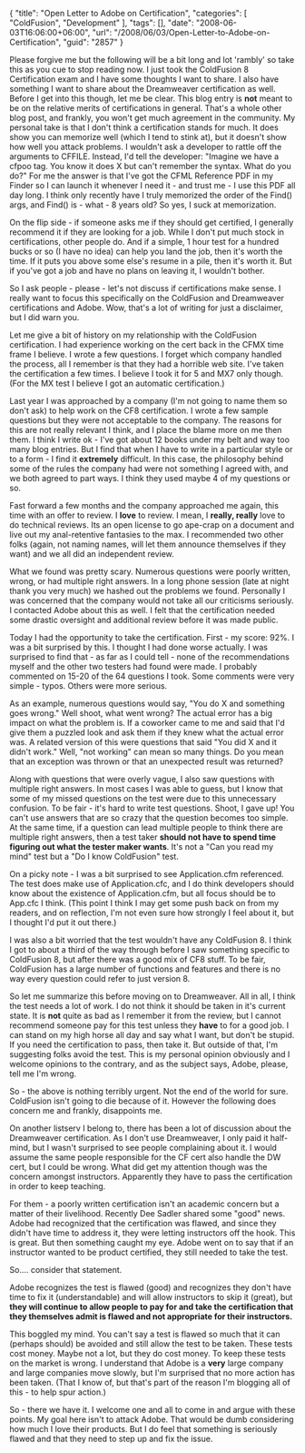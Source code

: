 {
	"title": "Open Letter to Adobe on Certification",
	"categories": [
		"ColdFusion",
		"Development"
	],
	"tags": [],
	"date": "2008-06-03T16:06:00+06:00",
	"url": "/2008/06/03/Open-Letter-to-Adobe-on-Certification",
	"guid": "2857"
}

Please forgive me but the following will be a bit long and lot 'rambly' so take this as you cue to stop reading now. I just took the ColdFusion 8 Certification exam and I have some thoughts I want to share. I also have something I want to share about the Dreamweaver certification as well. Before I get into this though, let me be clear. This blog entry is <b>not</b> meant to be on the relative merits of certifications in general. That's a whole other blog post, and frankly, you won't get much agreement in the community. My personal take is that I don't think a certification stands for much. It does show you can memorize well (which I tend to stink at), but it doesn't show how well you attack problems. I wouldn't ask a developer to rattle off the arguments to CFFILE. Instead, I'd tell the developer: "Imagine we have a cfpoo tag. You know it does X but can't remember the syntax. What do you do?" For me the answer is that I've got the CFML Reference PDF in my Finder so I can launch it whenever I need it - and trust me - I use this PDF all day long. I think only recently have I truly memorized the order of the Find() args, and Find() is - what - 8 years old? So yes, I suck at memorization.
<!--more-->
On the flip side - if someone asks me if they should get certified, I generally recommend it if they are looking for a job. While I don't put much stock in certifications, other people do. And if a simple, 1 hour test for a hundred bucks or so (I have no idea) can help you land the job, then it's worth the time. If it puts you above some else's resume in a pile, then it's worth it. But if you've got a job and have no plans on leaving it, I wouldn't bother. 

So I ask people - please - let's not discuss if certifications make sense. I really want to focus this specifically on the ColdFusion and Dreamweaver certifications and Adobe. Wow, that's a lot of writing for just a disclaimer, but I did warn you.

Let me give a bit of history on my relationship with the ColdFusion certification. I had experience working on the cert back in the CFMX time frame I believe. I wrote a few questions. I forget which company handled the process, all I remember is that they had a horrible web site. I've taken the certification a few times. I believe I took it for 5 and MX7 only though. (For the MX test I believe I got an automatic certification.)

Last year I was approached by a company (I'm not going to name them so don't ask) to help work on the CF8 certification. I wrote a few sample questions but they were not acceptable to the company. The reasons for this are not really relevant I think, and I place the blame more on me then them. I think I write ok - I've got about 12 books under my belt and way too many blog entries. But I find that when I have to write in a particular style or to a form - I find it <b>extremely</b> difficult. In this case, the philosophy behind some of the rules the company had were not something I agreed with, and we both agreed to part ways. I think they used maybe 4 of my questions or so.

Fast forward a few months and the company approached me again, this time with an offer to review. I <b>love</b> to review. I mean, I <b>really, really</b> love to do technical reviews. Its an open license to go ape-crap on a document and live out my anal-retentive fantasies to the max. I recommended two other folks (again, not naming names, will let them announce themselves if they want) and we all did an independent review.  

What we found was pretty scary. Numerous questions were poorly written, wrong, or had multiple right answers. In a long phone session (late at night thank you very much) we hashed out the problems we found. Personally I was concerned that the company would not take all our criticisms seriously. I contacted Adobe about this as well. I felt that the certification needed some drastic oversight and additional review before it was made public.

Today I had the opportunity to take the certification. First - my score: 92%. I was a bit surprised by this. I thought I had done worse actually. I was surprised to find that - as far as I could tell - none of the recommendations myself and the other two testers had found were made. I probably commented on 15-20 of the 64 questions I took. Some comments were very simple - typos. Others were more serious.

As an example, numerous questions would say, "You do X and something goes wrong." Well shoot, what went wrong? The actual error has a big impact on what the problem is. If a coworker came to me and said that I'd give them a puzzled look and ask them if they knew what the actual error was. A related version of this were questions that said "You did X and it didn't work." Well, "not working" can mean so many things. Do you mean that an exception was thrown or that an unexpected result was returned?

Along with questions that were overly vague, I also saw questions with multiple right answers. In most cases I was able to guess, but I know that some of my missed questions on the test were due to this unnecessary confusion. To be fair - it's hard to write test questions. Shoot, I gave up! You can't use answers that are so crazy that the question becomes too simple. At the same time, if a question can lead multiple people to think there are multiple right answers, then a test taker <b>should not have to spend time figuring out what the tester maker wants</b>. It's not a "Can you read my mind" test but a "Do I know ColdFusion" test.

On a picky note - I was a bit surprised to see Application.cfm referenced. The test does make use of Application.cfc, and I do think developers should know about the existence of Application.cfm, but all focus should be to App.cfc I think. (This point I think I may get some push back on from my readers, and on reflection, I'm not even sure how strongly I feel about it, but I thought I'd put it out there.)

I was also a bit worried that the test wouldn't have any ColdFusion 8. I think I got to about a third of the way through before I saw something specific to ColdFusion 8, but after there was a good mix of CF8 stuff. To be fair, ColdFusion has a large number of functions and features and there is no way every question could refer to just version 8.

So let me summarize this before moving on to Dreamweaver. All in all, I think the test needs a lot of work. I do not think it should be taken in it's current state. It is <b>not</b> quite as bad as I remember it from the review, but I cannot recommend someone pay for this test unless they <b>have</b> to for a good job. I can stand on my high horse all day and say what I want, but don't be stupid. If you need the certification to pass, then take it. But outside of that, I'm suggesting folks avoid the test. This is my personal opinion obviously and I welcome opinions to the contrary, and as the subject says, Adobe, please, tell me I'm wrong.

So - the above is nothing terribly urgent. Not the end of the world for sure. ColdFusion isn't going to die because of it. However the following does concern me and frankly, disappoints me. 

On another listserv I belong to, there has been a lot of discussion about the Dreamweaver certification. As I don't use Dreamweaver, I only paid it half-mind, but I wasn't surprised to see people complaining about it. I would assume the same people responsible for the CF cert also handle the DW cert, but I could be wrong. What did get my attention though was the concern amongst instructors. Apparently they have to pass the certification in order to keep teaching. 

For them - a poorly written certification isn't an academic concern but a matter of their livelihood. Recently Dee Sadler shared some "good" news. Adobe had recognized that the certification was flawed, and since they didn't have time to address it, they were letting instructors off the hook. This is great. But then something caught my eye. Adobe went on to say that if an instructor wanted to be product certified, they still needed to take the test.

So.... consider that statement. 

Adobe recognizes the test is flawed (good) and recognizes they don't have time to fix it (understandable) and will allow instructors to skip it (great), but <b>they will continue to allow people to pay for and take the certification that they themselves admit is flawed and not appropriate for their instructors.</b> 

This boggled my mind. You can't say a test is flawed so much that it can (perhaps should) be avoided and still allow the test to be taken. These tests cost money. Maybe not a lot, but they do cost money. To keep these tests on the market is wrong. I understand that Adobe is a <b>very</b> large company and large companies move slowly, but I'm surprised that no more action has been taken. (That I know of, but that's part of the reason I'm blogging all of this - to help spur action.) 

So - there we have it. I welcome one and all to come in and argue with these points. My goal here isn't to attack Adobe. That would be dumb considering how much I love their products. But I do feel that something is seriously flawed and that they need to step up and fix the issue.